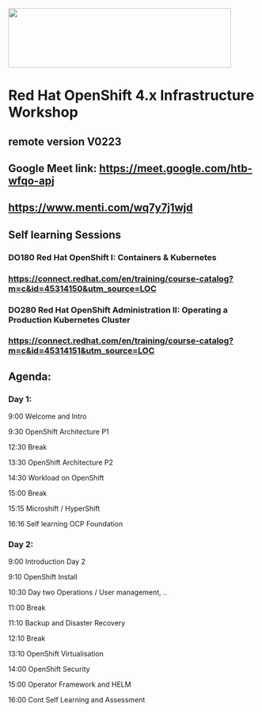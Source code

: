 <img src="https://github.com/alfbach/OCP_Arch/blob/master/logo.png" width="450" height="120">

# Red Hat OpenShift 4.x Infrastructure Workshop
## remote version V0223

## Google Meet link: https://meet.google.com/htb-wfqo-apj

## https://www.menti.com/wq7y7j1wjd

## Self learning Sessions

### DO180 Red Hat OpenShift I: Containers & Kubernetes 
### https://connect.redhat.com/en/training/course-catalog?m=c&id=45314150&utm_source=LOC

### DO280 Red Hat OpenShift Administration II: Operating a Production Kubernetes Cluster
### https://connect.redhat.com/en/training/course-catalog?m=c&id=45314151&utm_source=LOC

## Agenda:

### Day 1:

9:00		Welcome and Intro	

9:30		OpenShift Architecture P1		

12:30		Break

13:30		OpenShift Architecture P2

14:30		Workload on OpenShift

15:00		Break

15:15		Microshift / HyperShift		

16:16		Self learning OCP Foundation

### Day 2:

9:00		Introduction Day 2

9:10		OpenShift Install		

10:30		Day two Operations / User management, ..

11:00		Break

11:10		Backup and Disaster Recovery

12:10		Break

13:10		OpenShift Virtualisation

14:00		OpenShift Security		

15:00		Operator Framework and HELM		

16:00		Cont Self Learning and Assessment


